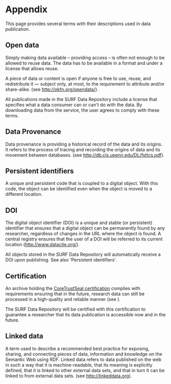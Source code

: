 # Appendix

This page provides several terms with their descriptions used in data publication.

## Open data
Simply making data available – providing access – is often not enough to be allowed to reuse data. The data has to be available in a format and under a license that allows reuse.

A piece of data or content is open if anyone is free to use, reuse, and redistribute it — subject only, at most, to the requirement to attribute and/or share-alike. (see http://okfn.org/opendata/).

All publications made in the SURF Data Repository include a license that specifies what a data consumer can or can't do with the data. By downloading data from the service, the user agrees to comply with these terms.

## Data Provenance
Data provenance is providing a historical record of the data and its origins. It refers to the process of tracing and recording the origins of data and its movement between databases. (see http://db.cis.upenn.edu/DL/fsttcs.pdf).

## Persistent identifiers
A unique and persistent code that is coupled to a digital object. With this code, the object can be identified even when the object is moved to a different location.

## DOI
The digital object identifier (DOI) is a unique and stable (or persistent) identifier that ensures that a digital object can be permanently found by any researcher, regardless of changes in the URL where the object is found. A central registry ensures that the user of a DOI will be referred to its current location (http://www.datacite.org/).

All objects stored in the SURF Data Repository will automatically receive a DOI upon publishing. See also 'Persistent identifiers'.

## Certification
An archive holding the [CoreTrustSeal certification](http://www.coretrustseal.org) complies with requirements ensuring that in the future, research data can still be processed in a high-quality and reliable manner (see ).

The SURF Data Repository will be certified with this certification to guarantee a researcher that its data publication is accessible now and in the future.

## Linked data
A term used to describe a recommended best practice for exposing, sharing, and connecting pieces of data, information and knowledge on the Semantic Web using RDF. Linked data refers to data published on the web in such a way that it is machine-readable, that its meaning is explicitly defined, that it is linked to other external data sets, and that in turn it can be linked to from external data sets. (see http://linkeddata.org).
